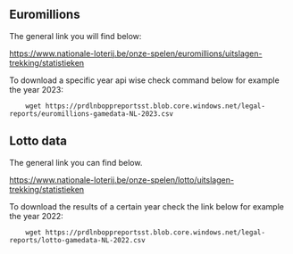 
## Euromillions

The general link you will find below:

https://www.nationale-loterij.be/onze-spelen/euromillions/uitslagen-trekking/statistieken

To download a specific year api wise check command below for example the year 2023:

```
    wget https://prdlnboppreportsst.blob.core.windows.net/legal-reports/euromillions-gamedata-NL-2023.csv
```


## Lotto data

The general link you can find below.

https://www.nationale-loterij.be/onze-spelen/lotto/uitslagen-trekking/statistieken

To download the results of a certain year check the link below for example the year 2022:

```
    wget https://prdlnboppreportsst.blob.core.windows.net/legal-reports/lotto-gamedata-NL-2022.csv
```